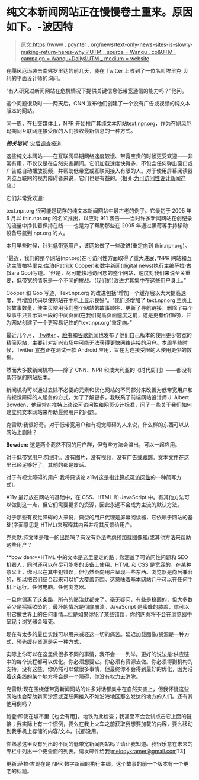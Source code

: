# 纯文本新闻网站正在慢慢卷土重来。原因如下。-波因特

> 原文:[https://www . poynter . org/news/text-only-news-sites-is-slowly-making-return-heres-why？UTM _ source = Wanqu . co&UTM _ campaign = Wanqu+Daily&UTM _ medium = website](https://www.poynter.org/news/text-only-news-sites-are-slowly-making-comeback-heres-why?utm_source=wanqu.co&utm_campaign=Wanqu+Daily&utm_medium=website)

在飓风厄玛袭击南佛罗里达的前几天，我在 Twitter 上收到了一位名叫埃里克·贝利的平面设计师的询问。

“有人研究过新闻网站在危机情况下提供关键信息低带宽通信的能力吗？”他问。

这个问题很及时——两天后，CNN 宣布他们创建了一个没有广告或视频的纯文本版本的网站。

同一周，在社交媒体上，NPR 开始推广其纯文本网站[text.npr.org](http://thin.npr.org/)，作为在飓风厄玛期间互联网连接受限的人们接收最新信息的一种方式。

***相关培训:*** [灾后调查报道](http://www.newsu.org/courses/investigative-reporting-disaster-aftermath)

这些纯文本网站——在互联网早期网络速度较慢、带宽宝贵的时候更受欢迎——非常有用，不仅仅是在自然灾害期间。它们加载速度快得多，不包含任何弹出窗口或广告或自动播放视频，并帮助低带宽或互联网接入有限的人。对于使用屏幕阅读器浏览互联网的视力障碍者来说，它们也是有益的。(相关:[为可访问性设计新闻产品。](//www.poynter.org/news/designing-journalism-products-accessibility))

它们非常受欢迎:

text.npr.org 很可能是现存的纯文本新闻网站中最古老的例子。它最初于 2005 年 6 月以 thin.npr.org 的名义推出，以应对 911 袭击——当时许多新闻网站在创纪录的流量中挣扎着保持在线——也是为了帮助那些在 2005 年通过黑莓等手持移动设备导航到 npr.org 的人。

本月早些时候，针对低带宽用户，该网站做了一些改进(重定向到 thin.npr.org)。

“最近，我们的整个网站(npr.org)在可访问性方面取得了重大进展，”NPR 网站和互动主管帕特里克·库珀(Patrick Cooper)和数字新闻(digital news)执行主编萨拉·古(Sara Goo)写道。“但是，尽可能快地访问您的整个网站，速度对我们来说至关重要，低带宽的情况是一个不同的挑战。(我们的)改进尤其集中在这些用户身上。”

Cooper 和 Goo 写道，Text.npr.org 的改进包括“增加一个缓存层以大大提高速度，并增加代码以使网站在手机上显示良好”。“我们还增加了 text.npr.org 主页上的故事数量，使主页使用我们整个网站的故事顺序，更新了导航链接，删除了每个故事中只显示第一段的中间页面(在我们提高页面速度之前，这是更有价值的)，并为网站创建了一个更容易记住的“text.npr.org”重定向。”

最近几个月， [Twitter](https://blog.twitter.com/official/en_us/topics/product/2017/introducing-twitter-lite.html) 、[脸书](https://techcrunch.com/2017/02/08/facebook-lite/)和[谷歌新闻](https://www.blog.google/topics/journalism-news/introducing-google-news-lite-mode/)也发布了他们自己版本的使用更少带宽的精简网站，主要针对新兴市场中可能无法获得更快网络连接的用户。本周早些时候，Twitter [宣布](https://www.theverge.com/2017/9/24/16357684/twitter-testing-twitter-lite-android-app-philippines)正在测试一款 Android 应用，旨在为连接受限的人使用更少的数据。

然而大多数新闻机构——除了 CNN、NPR 和澳大利亚的《时代周刊》——都没有低带宽的网站版本。

新闻机构可以通过去除不必要的元素和优化网站的不同部分来改善为低带宽用户和有视觉障碍的人服务的方式。为了了解更多，我联系了前端网站设计师 J. Albert Bowden，他经常在推特上谈论可访问性和网页设计标准，问了一些关于我们如何建立纯文本网站来帮助最终用户的问题。

克雷默:我很好奇。对于低带宽用户和有视觉障碍的人来说，什么样的东西可以从网站上删除？

**Bowden:** 这是两个截然不同的用户群，但有些方法会溢出，可以一起应用。

对于低带宽用户:剪绒毛。没有图片，没有视频，没有广告或跟踪。文本文件在这里已经足够好了。其他的都是废话。

对于有视觉障碍的用户:我将只谈论 a11y[这是指[计算机可访问性](https://en.wikipedia.org/wiki/Computer_accessibility)的一种简写方式]。

A11y 最好放在网站的基础中，在 CSS、HTML 和 JavaScript 中。有其他方法可以做到这一点，但它们需要更多的资源，因此永远不会成为主流的默认方法。

对于那些有视觉障碍的人来说，典型的用户代理是屏幕阅读器，它依赖于网站的基础(字面意思是 HTML)来解释其内容并将其反馈给用户。

克莱默:纯文本是唯一的出路吗？有没有办法考虑预加载图像和/或其他方法来帮助这些用户？

**bow den:**HTML 中的文本是这里要走的路；您涵盖了可访问性问题和 SEO 机器人，同时还可以在尽可能多的设备上使用。HTML 和 CSS 是宽容的，在某种意义上，你可以在其中犯错误，但仍然会向用户呈现一些东西。浏览器是向后兼容的，所以把它们结合起来可以扩大覆盖范围。这意味着基本网站几乎可以在任何手机上运行。任何电脑。任何浏览器。

一旦你偏离了这条路，所有的赌注就都完了。毫无疑问，有些是稳固的，但大多数至少是摇摇欲坠的，最坏的情况是彻底崩溃。JavaScript 是蜜蜂的膝盖，你可以用它做世界上的任何事情…但是如果你犯了某些错误，你的网页将不会在浏览器中呈现；浏览器会噎死。

现在有太多的最佳实践可以用来减轻这一切的痛苦。延迟加载图像/资源是一种方式，预先缓存资源是另一种方式，

实际上你可以在这里做很多不同的事情，我不会一一列举。更好的说法是:供应链中的每个流程都可以优化。你必须想要它。你必须有资源去做。你必须得到机构的支持。没有这些，你仍然可以做很多事情，但最终你不会得到最好的优化，因为沿着这条线的某个地方将会是一个障碍，你没有权力去消除。

克雷默:现在围绕低带宽新闻网站的许多对话都集中在自然灾害上，但我怀疑这些网站也会帮助新闻沙漠或互联网接入不如沿海地区那么发达的地方的人们。还有其他用例吗？

鲍登:即使在城市里【也会有用】。地铁为此检查；我甚至不会尝试点击它上面的链接；我实际上有一个惯例，要么在我上火车之前获取我想要加载的内容，要么移动到我手机上存储的内容/文本。试都没用。

你熟悉这里没有列出的不同的低带宽新闻网站吗？请让我知道。我很乐意在未来的专栏中列出一个更全面的列表。请发邮件给我:[melodykramer@gmail.com](mailto:melodykramer@gmail.com)T3】

更新:萨拉·古现在是 NPR 数字新闻的执行主编。这个故事的前一个版本有一个更老的标题。